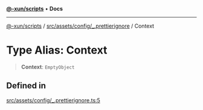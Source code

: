 [**@-xun/scripts**](../../../../../README.md) • **Docs**

***

[@-xun/scripts](../../../../../README.md) / [src/assets/config/\_.prettierignore](../README.md) / Context

# Type Alias: Context

> **Context**: `EmptyObject`

## Defined in

[src/assets/config/\_.prettierignore.ts:5](https://github.com/Xunnamius/xscripts/blob/57333eb95500d47b37fb5be30901f27ce55d7211/src/assets/config/_.prettierignore.ts#L5)
